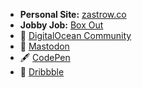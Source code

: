 - **Personal Site:** [zastrow.co](https://zastrow.co)
- **Jobby Job:** [Box Out](https://boxoutsports.com)
- 🦈 [DigitalOcean Community](https://www.digitalocean.com/community/users/zastrow)
- 🦣 [Mastodon](https://mastodon.social/@zastrow)
- 🖋️ [CodePen](https://codepen.io/zastrow)
- 🏀 [Dribbble](https://dribbble.com/zastrow)
